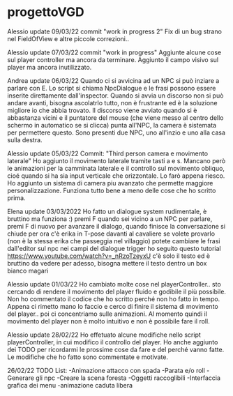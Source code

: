 # progettoVGD

Alessio update 09/03/22 commit "work in progress 2" Fix di un bug strano nel FieldOfView e altre piccole correzioni.. 

Alessio update 07/03/22 commit "work in progress" Aggiunte alcune cose sul player controller ma ancora da terminare. Aggiunto il campo visivo sul player ma ancora inutilizzato. 

Andrea update 06/03/22
Quando ci si avvicina ad un NPC si può inziare a parlare con E. Lo script si chiama NpcDialogue e le frasi possono essere inserite direttamente dall'inspector. Quando si avvia un discorso non si può andare avanti, bisogna ascolatrlo tutto, non è frustrante ed è la soluzione migliore io che abbia trovato.
Il discorso viene avviato quando si è abbastanza vicini e il puntatore del mouse (che viene messo al centro dello schermo in automatico se si clicca) punta all'NPC, la camera è sistemata per permettere questo.
Sono presenti due NPC, uno all'inzio e uno alla casa sulla destra.  

Alessio update 05/03/22 Commit: "Third person camera e movimento laterale"
Ho aggiunto il movimento laterale tramite tasti a e s. Mancano però le animazioni per la camminata laterale
e il controllo sul movimento obliquo, cioé quando si ha sia input verticale che orizzontale. 
Lo farò appena riesco. Ho aggiunto un sistema di camera piu avanzato che permette maggiore personalizzazione. 
Funziona tutto bene a meno delle cose che ho scritto prima. 


Elena update 03/03/2022
Ho fatto un dialogue system rudimentale, è bruttino ma funziona :)
premi F quando sei vicino a un NPC per parlare, premi F di nuovo per avanzare il dialogo, quando finisce la conversazione si chiude
per ora c'è erika in T-pose davanti al cavaliere se volete provarlo (non è la stessa erika che passeggia nel villaggio)
potete cambiare le frasi dall'editor sul npc nei campi del dialogue trigger
ho seguito questo tutorial https://www.youtube.com/watch?v=_nRzoTzeyxU
c'è solo il testo ed è bruttino da vedere per adesso, bisogna mettere il testo dentro un box bianco magari


Alessio update 01/03/22
Ho cambiato molte cose nel playerController.. sto cercando di rendere il movimento del player fluido e 
godibile il più possibile. Non ho commentato il codice che ho scritto perché non ho fatto in tempo. 
Appena ci rimetto mano lo faccio e cerco di finire il sistema di movimento del player.. poi ci concentriamo
sulle animazioni. Al momento quindi il movimento del player non è molto intuitivo e non è possibile fare
il roll.


Alessio update 28/02/22
Ho effetuato alcune modifiche nello script playerController, in cui modifico il controllo del player.
Ho anche aggiunto dei TODO per ricordarmi le prossime cose da fare e del perché vanno fatte. Le modifiche 
che ho fatto sono commentate e motivate.


26/02/22
TODO List:
-Animazione attacco con spada
-Parata e/o roll
-Generare gli npc
-Creare la scena foresta 
-Oggetti raccoglibili
-Interfaccia grafica dei menu
-animazione caduta libera
